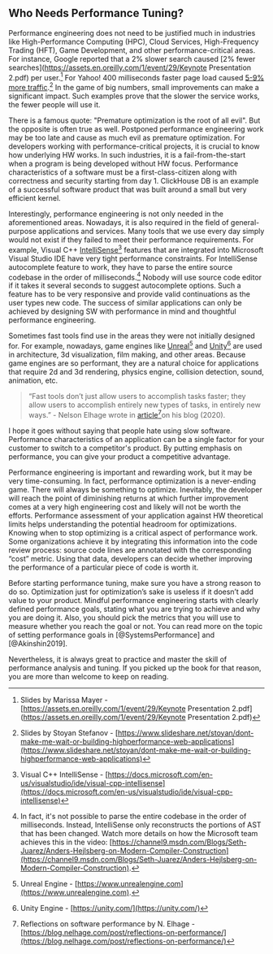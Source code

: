 ## Who Needs Performance Tuning?

Performance engineering does not need to be justified much in industries like High-Performance Computing (HPC), Cloud Services, High-Frequency Trading (HFT), Game Development, and other performance-critical areas. For instance, Google reported that a 2% slower search caused [2% fewer searches](https://assets.en.oreilly.com/1/event/29/Keynote Presentation 2.pdf) per user.[^3] For Yahoo! 400 milliseconds faster page load caused [5-9% more traffic](https://www.slideshare.net/stoyan/dont-make-me-wait-or-building-highperformance-web-applications).[^4] In the game of big numbers, small improvements can make a significant impact. Such examples prove that the slower the service works, the fewer people will use it. 

There is a famous quote: "Premature optimization is the root of all evil". But the opposite is often true as well. Postponed performance engineering work may be too late and cause as much evil as premature optimization. For developers working with performance-critical projects, it is crucial to know how underlying HW works. In such industries, it is a fail-from-the-start when a program is being developed without HW focus. Performance characteristics of a software must be a first-class-citizen along with correctness and security starting from day 1. ClickHouse DB is an example of a successful software product that was built around a small but very efficient kernel.

Interestingly, performance engineering is not only needed in the aforementioned areas. Nowadays, it is also required in the field of general-purpose applications and services. Many tools that we use every day simply would not exist if they failed to meet their performance requirements. For example, Visual C++ [IntelliSense](https://docs.microsoft.com/en-us/visualstudio/ide/visual-cpp-intellisense)[^2] features that are integrated into Microsoft Visual Studio IDE have very tight performance constraints. For IntelliSense autocomplete feature to work, they have to parse the entire source codebase in the order of milliseconds.[^5] Nobody will use source code editor if it takes it several seconds to suggest autocomplete options. Such a feature has to be very responsive and provide valid continuations as the user types new code. The success of similar applications can only be achieved by designing SW with performance in mind and thoughtful performance engineering.

Sometimes fast tools find use in the areas they were not initially designed for. For example, nowadays, game engines like [Unreal](https://www.unrealengine.com)[^6] and [Unity](https://unity.com/)[^7] are used in architecture, 3d visualization, film making, and other areas. Because game engines are so performant, they are a natural choice for applications that require 2d and 3d rendering, physics engine, collision detection, sound, animation, etc.

> “Fast tools don’t just allow users to accomplish tasks faster; they allow users to accomplish entirely new types of tasks, in entirely new ways.” - Nelson Elhage wrote in [article](https://blog.nelhage.com/post/reflections-on-performance/)[^1]on his blog (2020).

I hope it goes without saying that people hate using slow software. Performance characteristics of an application can be a single factor for your customer to switch to a competitor's product. By putting emphasis on performance, you can give your product a competitive advantage.

Performance engineering is important and rewarding work, but it may be very time-consuming. In fact, performance optimization is a never-ending game. There will always be something to optimize. Inevitably, the developer will reach the point of diminishing returns at which further improvement comes at a very high engineering cost and likely will not be worth the efforts. Performance assessment of your application against HW theoretical limits helps understanding the potential headroom for optimizations. Knowing when to stop optimizing is a critical aspect of performance work. Some organizations achieve it by integrating this information into the code review process: source code lines are annotated with the corresponding “cost” metric. Using that data, developers can decide whether improving the performance of a particular piece of code is worth it.

Before starting performance tuning, make sure you have a strong reason to do so. Optimization just for optimization’s sake is useless if it doesn’t add value to your product. Mindful performance engineering starts with clearly defined performance goals, stating what you are trying to achieve and why you are doing it. Also, you should pick the metrics that you will use to measure whether you reach the goal or not. You can read more on the topic of setting performance goals in [@SystemsPerformance] and [@Akinshin2019].

Nevertheless, it is always great to practice and master the skill of performance analysis and tuning. If you picked up the book for that reason, you are more than welcome to keep on reading.

[^1]: Reflections on software performance by N. Elhage - [https://blog.nelhage.com/post/reflections-on-performance/](https://blog.nelhage.com/post/reflections-on-performance/)
[^2]: Visual C++ IntelliSense - [https://docs.microsoft.com/en-us/visualstudio/ide/visual-cpp-intellisense](https://docs.microsoft.com/en-us/visualstudio/ide/visual-cpp-intellisense)
[^3]: Slides by Marissa Mayer - [https://assets.en.oreilly.com/1/event/29/Keynote Presentation 2.pdf](https://assets.en.oreilly.com/1/event/29/Keynote Presentation 2.pdf)
[^4]: Slides by Stoyan Stefanov - [https://www.slideshare.net/stoyan/dont-make-me-wait-or-building-highperformance-web-applications](https://www.slideshare.net/stoyan/dont-make-me-wait-or-building-highperformance-web-applications)
[^5]: In fact, it's not possible to parse the entire codebase in the order of milliseconds. Instead, IntelliSense only reconstructs the portions of AST that has been changed. Watch more details on how the Microsoft team achieves this in the video: [https://channel9.msdn.com/Blogs/Seth-Juarez/Anders-Hejlsberg-on-Modern-Compiler-Construction](https://channel9.msdn.com/Blogs/Seth-Juarez/Anders-Hejlsberg-on-Modern-Compiler-Construction).
[^6]: Unreal Engine - [https://www.unrealengine.com](https://www.unrealengine.com).
[^7]: Unity Engine - [https://unity.com/](https://unity.com/)
